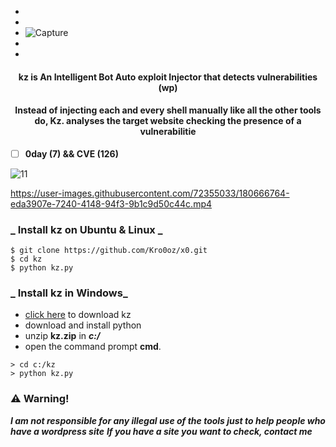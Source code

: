 


- 
- 
- ![Capture](https://user-images.githubusercontent.com/72355033/180667915-cc0e6168-ea48-4c68-a4df-f77577a2b85f.PNG)
- 
- 

<h4 align="center">kz is An Intelligent Bot Auto exploit  Injector that detects vulnerabilities (wp)</h4>
<h4 align="center">Instead of injecting each and every shell manually like all the other tools
do, Kz.  analyses the target website checking the presence of a vulnerabilitie  </h4>


- [ ] **0day (7) && CVE (126)**

![11](https://user-images.githubusercontent.com/72355033/180667280-bfc04ac6-704d-46c2-9b46-16c011901de0.PNG)

https://user-images.githubusercontent.com/72355033/180666764-eda3907e-7240-4148-94f3-9b1c9d50c44c.mp4

### _  Install kz on Ubuntu & Linux _


```
$ git clone https://github.com/Kro0oz/x0.git
$ cd kz
$ python kz.py
```



### _ Install kz in Windows_


- [click here](https://github.com/Kro0oz/x0/archive/refs/heads/main.zip) to download kz
- download and install python
- unzip **kz.zip** in ***c:/***
- open the command prompt **cmd**.
```
> cd c:/kz
> python kz.py
```




### :warning: Warning!

***I am not responsible for any illegal use of the tools just to help people who have a wordpress site***
***If you have a site you want to check, contact me***


